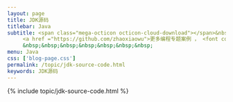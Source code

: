 ```yaml
---
layout: page
title: JDK源码
titlebar: Java
subtitle: <span class="mega-octicon octicon-cloud-download"></span>&nbsp;&nbsp;
     <a href ="https://github.com/zhaoxiaowu">更多编程专题案例 ， <font color="#EB9439">点我</font>查看！</a><br/><br/>
     &nbsp;&nbsp;&nbsp;&nbsp;&nbsp;&nbsp;&nbsp;
menu: Java
css: ['blog-page.css']
permalink: /topic/jdk-source-code.html
keywords: JDK源码
---
```


{% include topic/jdk-source-code.html %}